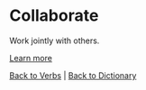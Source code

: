 # Collaborate

Work jointly with others.

[Learn more](https://en.wiktionary.org/wiki/collaborate)

[Back to Verbs](Verbs.md) | [Back to Dictionary](../dictionary.md)
